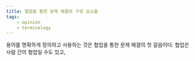 ```yaml
---
title: 협업을 통한 문제 해결의 구성 요소들
tags:
    - opinion
    - terminology
---
```

용어를 명확하게 정의하고 사용하는 것은 협업을 통한 문제 해결의 첫 걸음이다. 협업은 사람 간의 협업일 수도 있고, 